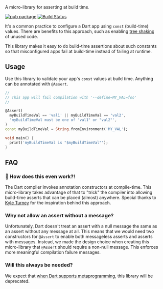 A micro-library for asserting at build time.

[![pub package](https://img.shields.io/pub/v/global_assert.svg)](https://pub.dev/packages/global_assert)
[![Build Status](https://github.com/cmc5788/global_assert/workflows/build/badge.svg)](https://github.com/cmc5788/global_assert/actions)

It's a common practice to configure a Dart app using `const` (build-time) values. There are benefits to this approach, such as enabling [tree shaking](https://github.com/dart-lang/sdk/issues/33920) of unused code.

This library makes it easy to do build-time assertions about such constants so that misconfigured apps fail at build-time instead of failing at runtime.

## Usage

Use this library to validate your app's `const` values at build time. Anything can be annotated with `@Assert`.

```dart
//
// This app will fail compilation with '--define=MY_VAL=foo'
//

@Assert(
  myBuildTimeVal == 'val1' || myBuildTimeVal == 'val2',
  'myBuildTimeVal must be one of "val1" or "val2"',
)
const myBuildTimeVal = String.fromEnvironment('MY_VAL');

void main() {
  print('myBuildTimeVal is "$myBuildTimeVal"');
}
```

## FAQ

### 🤔 How does this even work?!

The Dart compiler invokes annotation constructors at compile-time. This micro-library takes advantage of that to "trick" the compiler into allowing build-time asserts that can be placed (almost) anywhere. Special thanks to [Kyle Turney](https://github.com/kturney) for the inspiration behind this approach.

### Why not allow an assert without a message?

Unfortunately, Dart doesn't treat an assert with a null message the same as an assert without any message at all. This means that we would need two constructors for `@Assert` to enable both messageless asserts and asserts with messages. Instead, we made the design choice when creating this micro-library that `@Assert` should require a non-null message. This enforces more meaningful compilation failure messages.

### Will this always be needed?

We expect that [when Dart supports metaprogramming](https://github.com/dart-lang/language/issues/1565), this library will be deprecated.
